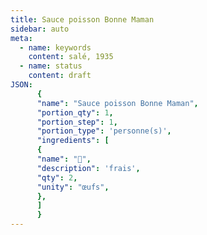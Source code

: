 ```yaml
---
title: Sauce poisson Bonne Maman
sidebar: auto
meta:
  - name: keywords
    content: salé, 1935
  - name: status
    content: draft
JSON:
      {
      "name": "Sauce poisson Bonne Maman",
      "portion_qty": 1,
      "portion_step": 1,
      "portion_type": 'personne(s)',
      "ingredients": [
      {
      "name": "🥚",
      "description": 'frais',
      "qty": 2,
      "unity": "œufs",
      },
      ]
      }
---
```

